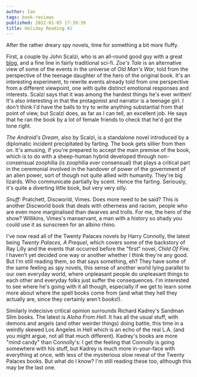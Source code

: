 ```yaml
---
author: Ian
tags: book-reviews
published: 2012-01-05 17:39:39
title: Holiday Reading #2
---
```


After the rather dreary spy novels, time for something a bit more
fluffy.

<!--MORE-->

First, a couple by John Scalzi, who is an all-round good guy with a
great [blog](http://whatever.scalzi.com), and a fine line in fairly
traditional sci-fi.  *Zoe's Tale* is an alternative view of some of
the events in the universe of *Old Man's War*, told from the
perspective of the teenage daughter of the hero of the original book.
It's an interesting experiment, to rewrite events already told from
one perspective from a different viewpoint, one with quite distinct
emotional responses and interests.  Scalzi says that it was among the
hardest things he's ever written!  It's also interesting in that the
protagonist and narrator is a teenage girl.  I don't think I'd have
the balls to try to write anything substantial from that point of
view, but Scalzi does, as far as I can tell, an excellent job.  He
says that he ran the book by a lot of female friends to check that
he'd got the tone right.

*The Android's Dream*, also by Scalzi, is a standalone novel
introduced by a diplomatic incident precipitated by farting.  The book
gets sillier from then on.  It's amusing, if you're prepared to accept
the main premise of the book, which is to do with a sheep-human hybrid
developed through non-consensual zoophilia (is zoophilia *ever*
consensual) that plays a critical part in the ceremonial involved in
the handover of power of the government of an alien power, sort of
though not quite allied with humanity.  They're big lizards.  Who
communicate partially by scent.  Hence the farting.  Seriously, it's
quite a diverting little book, but very very silly.

*Snuff*: Pratchett, Discworld, Vimes.  Does more need to be said?
This is another Discworld book that deals with otherness and racism,
people who are even more marginalised than dwarves and trolls.  For
me, the hero of the show?  Willikins, Vimes's manservant, a man with a
history so shady you could use it as sunscreen for an albino rhino.

I've now read all of the Twenty Palaces novels by Harry Connolly, the
latest being *Twenty Palaces, A Prequel*, which covers some of the
backstory of Ray Lilly and the events that occurred before the "first"
novel, *Child Of Fire*.  I haven't yet decided one way or another
whether I think they're any good.  But I'm still reading them, so that
says something, eh?  They have some of the same feeling as spy novels,
this sense of another world lying parallel to our own everyday world,
where unpleasant people do unpleasant things to each other and
everyday folks just suffer the consequences.  I'm interested to see
where he's going with it all though, especially if we get to learn
some more about where the spell books come from (and what they hell
they actually are, since they certainly aren't *books*!).

Similarly indecisive critical opinion surrounds Richard Kadrey's
Sandman Slim books.  The latest is *Aloha From Hell*.  It has all the
usual stuff, with demons and angels (and other weirder things) doing
battle, this time in a weirdly skewed Los Angeles in Hell which is an
echo of the real L.A. (and you might argue, not all that much
different).  Kadrey's books are more "mind candy" than Connolly's: I
get the feeling that Connolly is going somewhere with his stuff, but
Kadrey is much more in-your-face with everything at once, with less of
the mysterious slow reveal of the Twenty Palaces books.  But what do I
know?  I'm still reading these too, although this may be the last one.
